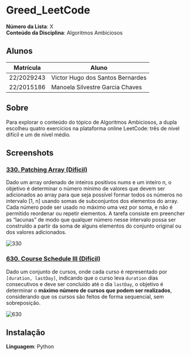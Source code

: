 # Greed_LeetCode

**Número da Lista**: X<br>
**Conteúdo da Disciplina**: Algoritmos Ambiciosos<br>

## Alunos
|Matrícula | Aluno |
| -- | -- |
| 22/2029243  | Victor Hugo dos Santos Bernardes |
| 22/2015186 | Manoela Silvestre Garcia Chaves |

## Sobre 
Para explorar o conteúdo do tópico de Algoritmos Ambiciosos, a dupla escolheu quatro exercícios na plataforma online LeetCode: três de nível difícil e um de nível médio.

## Screenshots
### [330. Patching Array (Difícil)](https://leetcode.com/problems/patching-array/description/?envType=problem-list-v2&envId=greedy)
Dado um array ordenado de inteiros positivos nums e um inteiro n, o objetivo é determinar o número mínimo de valores que devem ser adicionados ao array para que seja possível formar todos os números no intervalo [1, n] usando somas de subconjuntos dos elementos do array. Cada número pode ser usado no máximo uma vez por soma, e não é permitido reordenar ou repetir elementos. A tarefa consiste em preencher as “lacunas” de modo que qualquer número nesse intervalo possa ser construído a partir da soma de alguns elementos do conjunto original ou dos valores adicionados.

![330](https://github.com/user-attachments/assets/56c48868-54fd-4b79-93e5-867a6ae54a61)

### [630. Course Schedule III (Difícil)](https://leetcode.com/problems/course-schedule-iii/description/?envType=problem-list-v2&envId=greedy)
Dado um conjunto de cursos, onde cada curso é representado por `[duration, lastDay]`, indicando que o curso leva `duration` dias consecutivos e deve ser concluído até o dia `lastDay`, o objetivo é determinar o **máximo número de cursos que podem ser realizados**, considerando que os cursos são feitos de forma sequencial, sem sobreposição.

![630](https://github.com/user-attachments/assets/6ac0c000-2738-44aa-a897-dd894f6afb19)


## Instalação 
**Linguagem**: Python<br>
